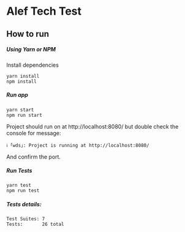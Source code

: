 # Alef Tech Test

## How to run

##### Using Yarn or NPM
Install dependencies
```
yarn install
npm install
```

##### Run app
```
yarn start
npm run start
```
Project should run on at http://localhost:8080/ but double check the console for message:
```
ℹ ｢wds｣: Project is running at http://localhost:8080/
```
And confirm the port.

##### Run Tests
```
yarn test
npm run test
```

##### Tests details:

```
Test Suites: 7
Tests:       26 total
```
